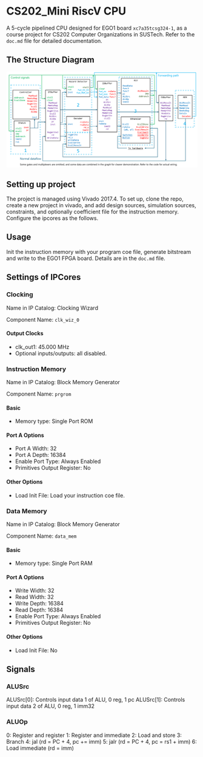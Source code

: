 # CS202_Mini RiscV CPU

A 5-cycle pipelined CPU designed for EGO1 board `xc7a35tcsg324-1`, as a course project for CS202 Computer Organizations in SUSTech. Refer to the `doc.md` file for detailed documentation.

## The Structure Diagram

![struct](struct.png)

## Setting up project

The project is managed using Vivado 2017.4. To set up, clone the repo, create a new project in vivado, and add design sources, simulation sources, constraints, and optionally coefficient file for the instruction memory. Configure the ipcores as the follows.

## Usage

Init the instruction memory with your program coe file, generate bitstream and write to the EGO1 FPGA board. Details are in the `doc.md` file.

## Settings of IPCores

### Clocking

Name in IP Catalog: Clocking Wizard

Component Name: `clk_wiz_0`

#### Output Clocks

- clk_out1: 45.000 MHz
- Optional inputs/outputs: all disabled.

### Instruction Memory

Name in IP Catalog: Block Memory Generator

Component Name: `prgrom` 

#### **Basic**
* Memory type: Single Port ROM

#### **Port A Options**

* Port A Width: 32
* Port A Depth: 16384
* Enable Port Type: Always Enabled
* Primitives Output Register: No
#### **Other Options**
* Load Init File: Load your instruction coe file.

### Data Memory

Name in IP Catalog: Block Memory Generator

Component Name: `data_mem`
#### **Basic**
* Memory type: Single Port RAM
#### **Port A Options**
* Write Width: 32
* Read Width: 32
* Write Depth: 16384
* Read Depth: 16384
* Enable Port Type: Always Enabled
* Primitives Output Register: No
#### **Other Options**
* Load Init File: No

## Signals

### ALUSrc

ALUSrc[0]: Controls input data 1 of ALU, 0 reg, 1 pc
ALUSrc[1]: Controls input data 2 of ALU, 0 reg, 1 imm32

### ALUOp

0: Register and register
1: Register and immediate
2: Load and store
3: Branch
4: jal (rd = PC + 4, pc += imm)
5: jalr (rd = PC + 4, pc = rs1 + imm)
6: Load immediate (rd = imm)